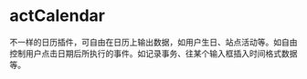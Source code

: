 actCalendar
===========

不一样的日历插件，可自由在日历上输出数据，如用户生日、站点活动等。如自由控制用户点击日期后所执行的事件。如记录事务、往某个输入框插入时间格式数据等。

